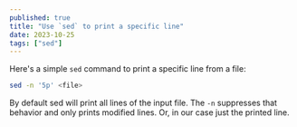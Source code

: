 ```yaml
---
published: true
title: "Use `sed` to print a specific line"
date: 2023-10-25
tags: ["sed"]
---
```


Here's a simple `sed` command to print a specific line from a file:
```bash
sed -n '5p' <file>
```

By default sed will print all lines of the input file. The `-n` suppresses that behavior and only prints modified lines. Or, in our case just the printed line.